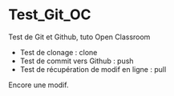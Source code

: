 # Test_Git_OC

Test de Git et Github, tuto Open Classroom

- Test de clonage : clone
- Test de commit vers Github : push
- Test de récupération de modif en ligne : pull

Encore une modif.
